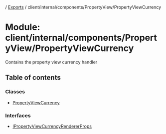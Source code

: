 [](../README.md) / [Exports](../modules.md) / client/internal/components/PropertyView/PropertyViewCurrency

# Module: client/internal/components/PropertyView/PropertyViewCurrency

Contains the property view currency handler

## Table of contents

### Classes

- [PropertyViewCurrency](../classes/client_internal_components_propertyview_propertyviewcurrency.propertyviewcurrency.md)

### Interfaces

- [IPropertyViewCurrencyRendererProps](../interfaces/client_internal_components_propertyview_propertyviewcurrency.ipropertyviewcurrencyrendererprops.md)
